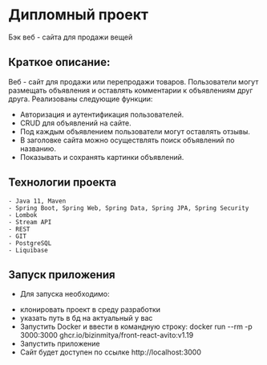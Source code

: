 # Дипломный проект
Бэк веб - сайта для продажи вещей

## Краткое описание:
Веб - сайт для продажи или перепродажи товаров. Пользователи могут размещать объявления и оставлять комментарии к объявлениям друг друга. Реализованы следующие функции:
- Авторизация и аутентификация пользователей.
- CRUD для объявлений на сайте.
- Под каждым объявлением пользователи могут оставлять отзывы.
- В заголовке сайта можно осуществлять поиск объявлений по названию.
- Показывать и сохранять картинки объявлений.

## Технологии проекта

    - Java 11, Maven
    - Spring Boot, Spring Web, Spring Data, Spring JPA, Spring Security
    - Lombok
    - Stream API
    - REST
    - GIT
    - PostgreSQL
    - Liquibase

## Запуск приложения
* Для запуска необходимо:
- клонировать проект в среду разработки
- указать путь в бд на актуальный у вас
- Запустить Docker и ввести в командную строку: docker run --rm -p 3000:3000 ghcr.io/bizinmitya/front-react-avito:v1.19
- Запустить приложение 
- Сайт будет доступен по ссылке http://localhost:3000 
